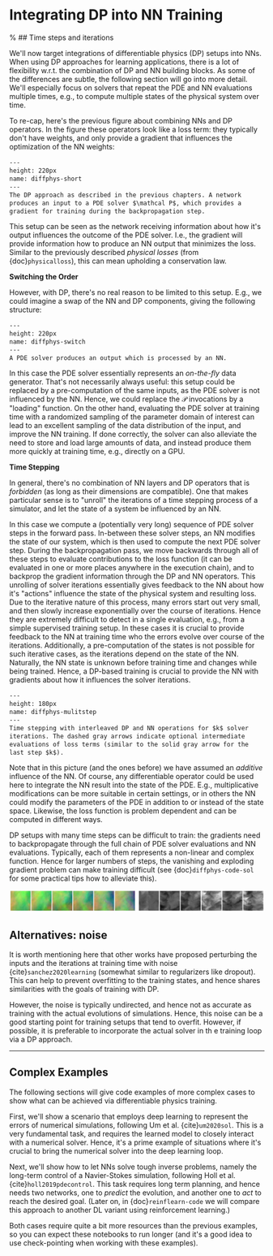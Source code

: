 Integrating DP into NN Training
=======================

% ## Time steps and iterations

We'll now target integrations of differentiable physics (DP) setups into NNs.
When using DP approaches for learning applications, 
there is a lot of flexibility w.r.t. the combination of DP and NN building blocks. 
As some of the differences are subtle, the following section will go into more detail.
We'll especially focus on solvers that repeat the PDE and NN evaluations multiple times,
e.g., to compute multiple states of the physical system over time.

To re-cap, here's the previous figure about combining NNs and DP operators. 
In the figure these operators look like a loss term: they typically don't have weights,
and only provide a gradient that influences the optimization of the NN weights:

```{figure} resources/diffphys-shortened.jpg
---
height: 220px
name: diffphys-short
---
The DP approach as described in the previous chapters. A network produces an input to a PDE solver $\mathcal P$, which provides a gradient for training during the backpropagation step.
```

This setup can be seen as the network receiving information about how it's output influences the outcome of the PDE solver. I.e., the gradient will provide information how to produce an NN output that minimizes the loss. 
Similar to the previously described _physical losses_ (from {doc}`physicalloss`), this can mean upholding a conservation law.

**Switching the Order** 

However, with DP, there's no real reason to be limited to this setup. E.g., we could imagine a swap of the NN and DP components, giving the following structure:

```{figure} resources/diffphys-switched.jpg
---
height: 220px
name: diffphys-switch
---
A PDE solver produces an output which is processed by an NN.
```

In this case the PDE solver essentially represents an _on-the-fly_ data generator. That's not necessarily always useful: this setup could be replaced by a pre-computation of the same inputs, as the PDE solver is not influenced by the NN. Hence, we could replace the $\mathcal P$ invocations by a "loading" function. On the other hand, evaluating the PDE solver at training time with a randomized sampling of the parameter domain of interest can lead to an excellent sampling of the data distribution of the input, and improve the NN training. If done correctly, the solver can also alleviate the need to store and load large amounts of data, and instead produce them more quickly at training time, e.g., directly on a GPU.

**Time Stepping** 

In general, there's no combination of NN layers and DP operators that is _forbidden_ (as long as their dimensions are compatible). One that makes particular sense is to "unroll" the iterations of a time stepping process of a simulator, and let the state of a system be influenced by an NN.

In this case we compute a (potentially very long) sequence of PDE solver steps in the forward pass. In-between these solver steps, an NN modifies the state of our system, which is then used to compute the next PDE solver step. During the backpropagation pass, we move backwards through all of these steps to evaluate contributions to the loss function (it can be evaluated in one or more places anywhere in the execution chain), and to backprop the gradient information through the DP and NN operators. This unrolling of solver iterations essentially gives feedback to the NN about how it's "actions" influence the state of the physical system and resulting loss. Due to the iterative nature of this process, many errors start out very small, and then slowly increase exponentially over the course of iterations. Hence they are extremely difficult to detect in a single evaluation, e.g., from a simple supervised training setup. In these cases it is crucial to provide feedback to the NN at training time who the errors evolve over course of the iterations. Additionally, a pre-computation of the states is not possible for such iterative cases, as the iterations depend on the state of the NN. Naturally, the NN state is unknown before training time and changes while being trained. Hence, a DP-based training is crucial to provide the NN with gradients about how it influences the solver iterations.

```{figure} resources/diffphys-multistep.jpg
---
height: 180px
name: diffphys-mulitstep
---
Time stepping with interleaved DP and NN operations for $k$ solver iterations. The dashed gray arrows indicate optional intermediate evaluations of loss terms (similar to the solid gray arrow for the last step $k$).
```

Note that in this picture (and the ones before) we have assumed an _additive_ influence of the NN. Of course, any differentiable operator could be used here to integrate the NN result into the state of the PDE. E.g., multiplicative modifications can be more suitable in certain settings, or in others the NN could modify the parameters of the PDE in addition to or instead of the state space. Likewise, the loss function is problem dependent and can be computed in different ways.

DP setups with many time steps can be difficult to train: the gradients need to backpropagate through the full chain of PDE solver evaluations and NN evaluations. Typically, each of them represents a non-linear and complex function. Hence for larger numbers of steps, the vanishing and exploding gradient problem can make training difficult (see {doc}`diffphys-code-sol` for some practical tips how to alleviate this).

![Divider](resources/divider4.jpg)


## Alternatives: noise

It is worth mentioning here that other works have proposed perturbing the inputs and 
the iterations at training time with noise {cite}`sanchez2020learning` (somewhat similar to
regularizers like dropout). 
This can help to prevent overfitting to the training states, and hence shares similarities
with the goals of training with DP. 

However, the noise is typically undirected, and hence not as accurate as training with 
the actual evolutions of simulations. Hence, this noise can be a good starting point 
for training setups that tend to overfit. However, if possible, it is preferable to incorporate the
actual solver in th
e training loop via a DP approach.

---

## Complex Examples

The following sections will give code examples of more complex cases to 
show what can be achieved via differentiable physics training.

First, we'll show a scenario that employs deep learning to represent the errors
of numerical simulations, following Um et al. {cite}`um2020sol`.
This is a very fundamental task, and requires the learned model to closely
interact with a numerical solver. Hence, it's a prime example of 
situations where it's crucial to bring the numerical solver into the 
deep learning loop.

Next, we'll show how to let NNs solve tough inverse problems, namely the long-term control
of a Navier-Stokes simulation, following Holl et al.  {cite}`holl2019pdecontrol`. 
This task requires long term planning,
and hence needs two networks, one to _predict_ the evolution, 
and another one to _act_ to reach the desired goal. (Later on, in {doc}`reinflearn-code` we will compare
this approach to another DL variant using reinforcement learning.)

Both cases require quite a bit more resources than the previous examples, so you 
can expect these notebooks to run longer (and it's a good idea to use check-pointing
when working with these examples).

